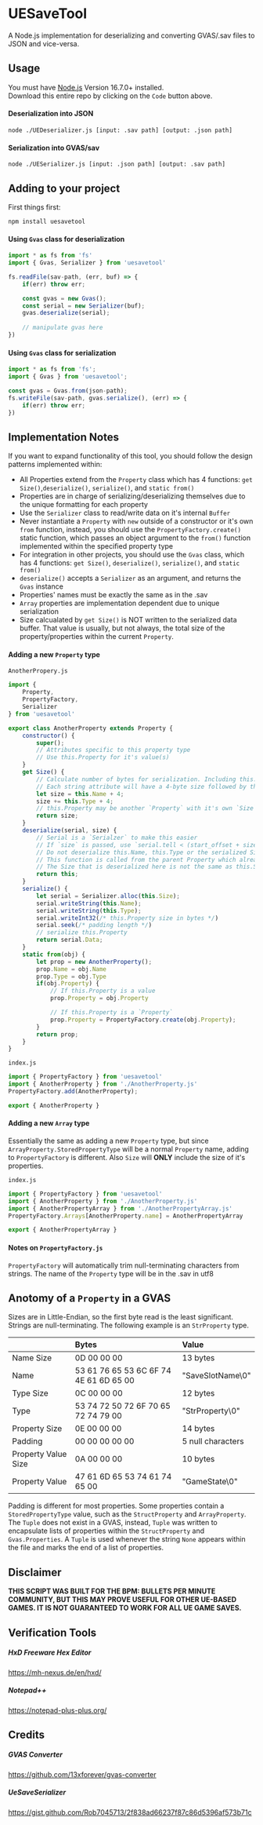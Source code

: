 # UESaveTool

A Node.js implementation for deserializing and converting GVAS/.sav files to JSON and vice-versa.

## Usage
You must have [Node.js](www.nodejs.org) Version 16.7.0+ installed.  
Download this entire repo by clicking on the `Code` button above.


#### Deserialization into JSON
```
node ./UEDeserializer.js [input: .sav path] [output: .json path]
```


#### Serialization into GVAS/sav
```
node ./UESerializer.js [input: .json path] [output: .sav path]
```

## Adding to your project

First things first:
```
npm install uesavetool
```

#### Using `Gvas` class for deserialization
```js
import * as fs from 'fs'
import { Gvas, Serializer } from 'uesavetool'

fs.readFile(sav-path, (err, buf) => {
    if(err) throw err;

    const gvas = new Gvas();
    const serial = new Serializer(buf);
    gvas.deserialize(serial);
    
    // manipulate gvas here
})
```

#### Using `Gvas` class for serialization
```js
import * as fs from 'fs';
import { Gvas } from 'uesavetool';

const gvas = Gvas.from(json-path);
fs.writeFile(sav-path, gvas.serialize(), (err) => {
    if(err) throw err;
})
```

## Implementation Notes
If you want to expand functionality of this tool, you should follow the design patterns implemented within:
+ All Properties extend from the `Property` class which has 4 functions: `get Size()`,`deserialize()`, `serialize()`, and `static from()`
+ Properties are in charge of serializing/deserializing themselves due to the unique formatting for each property
+ Use the `Serializer` class to read/write data on it's internal `Buffer`
+ Never instantiate a `Property` with `new` outside of a constructor or it's own `from` function, instead, you should use the `PropertyFactory.create()` static function, which passes an object argument to the `from()` function implemented within the specified property type
+ For integration in other projects, you should use the `Gvas` class, which has 4 functions: `get Size()`, `deserialize()`, `serialize()`, and `static from()`
+ `deserialize()` accepts a `Serializer` as an argument, and returns the `Gvas` instance
+ Properties' names must be exactly the same as in the .sav
+ `Array` properties are implementation dependent due to unique serialization
+ Size calcualated by `get Size()` is NOT written to the serialized data buffer. That value is usually, but not always, the total size of the property/properties within the current `Property`.

#### Adding a new `Property` type
`AnotherPropery.js`
```js
import { 
    Property,
    PropertyFactory,
    Serializer
} from 'uesavetool'

export class AnotherProperty extends Property {
    constructor() {
        super();
        // Attributes specific to this property type
        // Use this.Property for it's value(s)
    }
    get Size() {
        // Calculate number of bytes for serialization. Including this.Name and this.Type
        // Each string attribute will have a 4-byte size followed by that actual string
        let size = this.Name + 4;
        size += this.Type + 4;
        // this.Property may be another `Property` with it's own `Size` getter
        return size;
    }
    deserialize(serial, size) {
        // Serial is a `Serialzer` to make this easier
        // If `size` is passed, use `serial.tell < (start_offset + size)` as a loop condition
        // Do not deserialize this.Name, this.Type or the serialized Size here.
        // This function is called from the parent Property which already deserializes them
        // The Size that is deserialized here is not the same as this.Size
        return this;
    }
    serialize() {
        let serial = Serializer.alloc(this.Size);
        serial.writeString(this.Name);
        serial.writeString(this.Type);
        serial.writeInt32(/* this.Property size in bytes */)
        serial.seek(/* padding length */)
        // serialize this.Property
        return serial.Data;
    }
    static from(obj) {
        let prop = new AnotherProperty();
        prop.Name = obj.Name
        prop.Type = obj.Type
        if(obj.Property) {
            // If this.Property is a value
            prop.Property = obj.Property

            // If this.Property is a `Property`
            prop.Property = PropertyFactory.create(obj.Property);
        }
        return prop;
    }
}
```
`index.js`
```js
import { PropertyFactory } from 'uesavetool'
import { AnotherProperty } from './AnotherProperty.js'
PropertyFactory.add(AnotherProperty);

export { AnotherProperty }
```

#### Adding a new `Array` type
Essentially the same as adding a new `Property` type, but since `ArrayProperty.StoredPropertyType` will be a normal `Property` name, adding to `PropertyFactory` is different. Also `Size` will **ONLY** include the size of it's properties.

`index.js`
```js
import { PropertyFactory } from 'uesavetool'
import { AnotherProperty } from './AnotherProperty.js'
import { AnotherPropertyArray } from './AnotherPropertyArray.js'
PropertyFactory.Arrays[AnotherProperty.name] = AnotherPropertyArray

export { AnotherPropertyArray }
```

#### Notes on `PropertyFactory.js`
`PropertyFactory` will automatically trim null-terminating characters from strings. The name of the `Property` type will be in the .sav in utf8

## Anotomy of a `Property` in a GVAS
Sizes are in Little-Endian, so the first byte read is the least significant. Strings are null-terminating. The following example is an `StrProperty` type.

|                       | Bytes                                     | Value
|:----------------------|:------------------------------------------|:------------------
| Name Size             | 0D 00 00 00                               | 13 bytes
| Name                  | 53 61 76 65 53 6C 6F 74 4E 61 6D 65 00    | "SaveSlotName\0"
| Type Size             | 0C 00 00 00                               | 12 bytes
| Type                  | 53 74 72 50 72 6F 70 65 72 74 79 00       | "StrProperty\0"
| Property Size         | 0E 00 00 00                               | 14 bytes
| Padding               | 00 00 00 00 00                            | 5 null characters
| Property Value Size   | 0A 00 00 00                               | 10 bytes
| Property Value        | 47 61 6D 65 53 74 61 74 65 00             | "GameState\0"

Padding is different for most properties. Some properties contain a `StoredPropertyType` value, such as the `StructProperty` and `ArrayProperty`. The `Tuple` does not exist in a GVAS, instead, `Tuple` was written to encapsulate lists of properties within the `StructProperty` and `Gvas.Properties`. A `Tuple` is used whenever the string `None` appears within the file and marks the end of a list of properties.

## Disclaimer
**THIS SCRIPT WAS BUILT FOR THE BPM: BULLETS PER MINUTE COMMUNITY, BUT THIS MAY PROVE USEFUL FOR OTHER UE-BASED GAMES. IT IS NOT GUARANTEED TO WORK FOR ALL UE GAME SAVES.**

## Verification Tools
##### HxD Freeware Hex Editor
https://mh-nexus.de/en/hxd/
##### Notepad++
https://notepad-plus-plus.org/

## Credits
##### GVAS Converter
https://github.com/13xforever/gvas-converter

##### UeSaveSerializer
https://gist.github.com/Rob7045713/2f838ad66237f87c86d5396af573b71c

